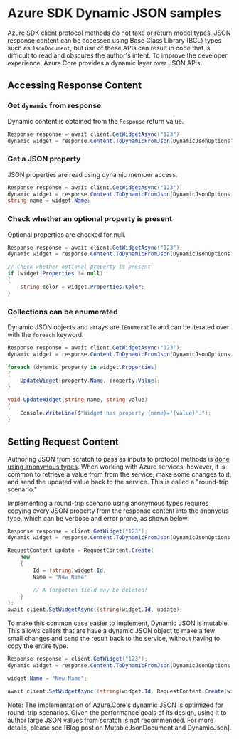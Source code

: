 # Azure SDK Dynamic JSON samples

Azure SDK client [protocol methods](ProtocolMethods.md) do not take or return model types.  JSON response content can be accessed using Base Class Library (BCL) types such as `JsonDocument`, but use of these APIs can result in code that is difficult to read and obscures the author's intent.  To improve the developer experience, Azure.Core provides a dynamic layer over JSON APIs.

## Accessing Response Content

### Get `dynamic` from response

Dynamic content is obtained from the `Response` return value.

```C# Snippet:GetDynamicJson
Response response = await client.GetWidgetAsync("123");
dynamic widget = response.Content.ToDynamicFromJson(DynamicJsonOptions.AzureDefault);
```

### Get a JSON property

JSON properties are read using dynamic member access.

```C# Snippet:GetDynamicJsonProperty
Response response = await client.GetWidgetAsync("123");
dynamic widget = response.Content.ToDynamicFromJson(DynamicJsonOptions.AzureDefault);
string name = widget.Name;
```

### Check whether an optional property is present

Optional properties are checked for null.

```C# Snippet:GetDynamicJsonOptionalProperty
Response response = await client.GetWidgetAsync("123");
dynamic widget = response.Content.ToDynamicFromJson(DynamicJsonOptions.AzureDefault);

// Check whether optional property is present
if (widget.Properties != null)
{
    string color = widget.Properties.Color;
}
```

### Collections can be enumerated

Dynamic JSON objects and arrays are `IEnumerable` and can be iterated over with the `foreach` keyword.

```C# Snippet:EnumerateDynamicJsonObject
Response response = await client.GetWidgetAsync("123");
dynamic widget = response.Content.ToDynamicFromJson(DynamicJsonOptions.AzureDefault);

foreach (dynamic property in widget.Properties)
{
    UpdateWidget(property.Name, property.Value);
}

void UpdateWidget(string name, string value)
{
    Console.WriteLine($"Widget has property {name}='{value}'.");
}
```

## Setting Request Content

Authoring JSON from scratch to pass as inputs to protocol methods is [done using anonymous types](ProtocolMethods.md#2-create-and-send-a-request).  When working with Azure services, however, it is common to retrieve a value from from the service, make some changes to it, and send the updated value back to the service.  This is called a "round-trip scenario."

Implementing a round-trip scenario using anonymous types requires copying every JSON property from the response content into the anonyous type, which can be verbose and error prone, as shown below.

```C# Snippet:RoundTripAnonymousType
Response response = client.GetWidget("123");
dynamic widget = response.Content.ToDynamicFromJson(DynamicJsonOptions.AzureDefault);

RequestContent update = RequestContent.Create(
    new
    {
        Id = (string)widget.Id,
        Name = "New Name"

        // A forgotten field may be deleted!
    }
);
await client.SetWidgetAsync((string)widget.Id, update);
```

To make this common case easier to implement, Dynamic JSON is mutable.  This allows callers that are have a dynamic JSON object to make a few small changes and send the result back to the service, without having to copy the entire type.

```C# Snippet:RoundTripDynamicJson
Response response = client.GetWidget("123");
dynamic widget = response.Content.ToDynamicFromJson(DynamicJsonOptions.AzureDefault);

widget.Name = "New Name";

await client.SetWidgetAsync((string)widget.Id, RequestContent.Create(widget));
```

Note: The implementation of Azure.Core's dynamic JSON is optimized for round-trip scenarios.  Given the performance goals of its design, using it to author large JSON values from scratch is not recommended.  For more details, please see [Blog post on MutableJsonDocument and DynamicJson].
